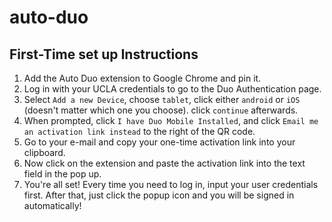 # auto-duo

## First-Time set up Instructions
1. Add the Auto Duo extension to Google Chrome and pin it.
2. Log in with your UCLA credentials to go to the Duo Authentication page.
3. Select `Add a new Device`, choose `tablet`, click either `android` or `iOS` (doesn't matter which one you choose). click `continue` afterwards.
4. When prompted, click `I have Duo Mobile Installed`, and click `Email me an activation link instead` to the right of the QR code.
5. Go to your e-mail and copy your one-time activation link into your clipboard. 
6. Now click on the extension and paste the activation link into the text field in the pop up.
7. You're all set! Every time you need to log in, input your user credentials first. After that, just click the popup icon and you will be signed in automatically!